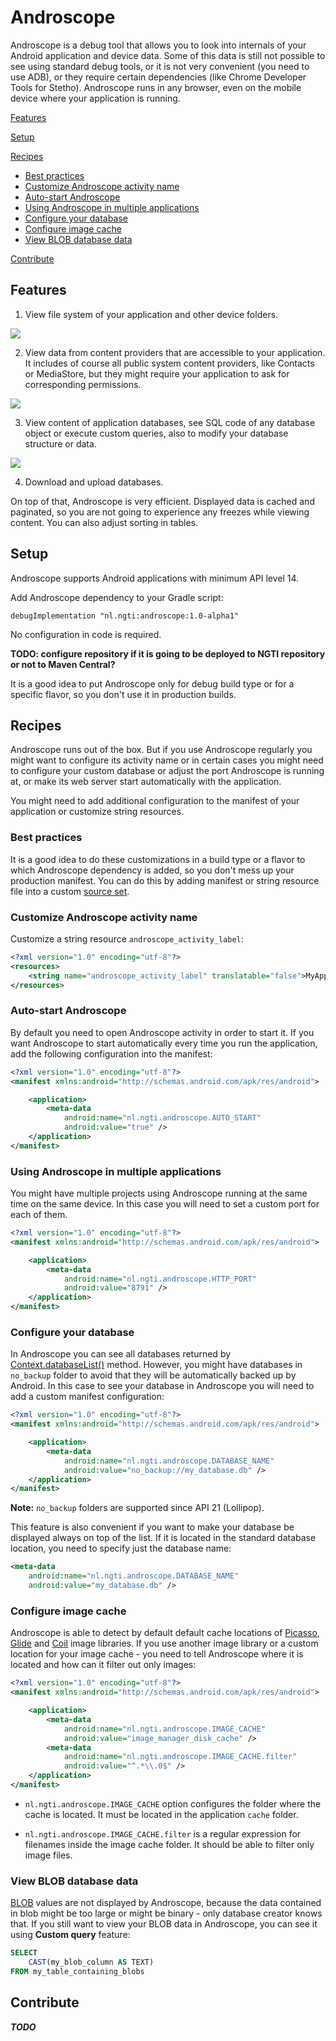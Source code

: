 # Androscope

Androscope is a debug tool that allows you to look into internals of your Android application and device data. Some of this data is still not possible to see using standard debug tools, or it is not very convenient (you need to use ADB), or they require certain dependencies (like Chrome Developer Tools for Stetho). Androscope runs in any browser, even on the mobile device where your application is running.

[Features](#features)

[Setup](#setup)

[Recipes](#recipes)

- [Best practices](#best-practices)
- [Customize Androscope activity name](#customize-androscope-activity-name)
- [Auto-start Androscope](#auto-start-androscope)
- [Using Androscope in multiple applications](#using-androscope-in-multiple-applications)
- [Configure your database](#configure-your-database)
- [Configure image cache](#configure-image-cache)
- [View BLOB database data](#view-blob-database-data)

[Contribute](#contribute)

## Features
1. View file system of your application and other device folders.

![](images/file_system.png)

2. View data from content providers that are accessible to your application. It includes of course all public system content providers, like Contacts or MediaStore, but they might require your application to ask for corresponding permissions.

![](images/media_store.png)

3. View content of application databases, see SQL code of any database object or execute custom queries, also to modify your database structure or data.

![](images/database.png)

4. Download and upload databases.

On top of that, Androscope is very efficient. Displayed data is cached and paginated, so you are not going to experience any freezes while viewing content. You can also adjust sorting in tables.

## Setup

Androscope supports Android applications with minimum API level 14.

Add Androscope dependency to your Gradle script:

```
debugImplementation "nl.ngti:androscope:1.0-alpha1"
```

No configuration in code is required.

<b>TODO: configure repository if it is going to be deployed to NGTI repository or not to Maven Central?</b>

It is a good idea to put Androscope only for debug build type or for a specific flavor, so you don't use it in production builds.

## Recipes

Androscope runs out of the box. But if you use Androscope regularly you might want to configure its activity name or in certain cases you might need to configure your custom database or adjust the port Androscope is running at, or make its web server start automatically with the application.

You might need to add additional configuration to the manifest of your application or customize string resources.

### Best practices

It is a good idea to do these customizations in a build type or a flavor to which Androscope dependency is added, so you don't mess up your production manifest. You can do this by adding manifest or string resource file into a custom [source set](https://developer.android.com/studio/build#sourcesets).

### Customize Androscope activity name
Customize a string resource `androscope_activity_label`:

```xml
<?xml version="1.0" encoding="utf-8"?>
<resources>
    <string name="androscope_activity_label" translatable="false">MyApp Androscope</string>
</resources>
```

### Auto-start Androscope
By default you need to open Androscope activity in order to start it. If you want Androscope to start automatically every time you run the application, add the following configuration into the manifest:

```xml
<?xml version="1.0" encoding="utf-8"?>
<manifest xmlns:android="http://schemas.android.com/apk/res/android">

    <application>
        <meta-data
            android:name="nl.ngti.androscope.AUTO_START"
            android:value="true" />
    </application>
</manifest>
```

### Using Androscope in multiple applications
You might have multiple projects using Androscope running at the same time on the same device. In this case you will need to set a custom port for each of them.

```xml
<?xml version="1.0" encoding="utf-8"?>
<manifest xmlns:android="http://schemas.android.com/apk/res/android">

    <application>
        <meta-data
            android:name="nl.ngti.androscope.HTTP_PORT"
            android:value="8791" />
    </application>
</manifest>
```

### Configure your database
In Androscope you can see all databases returned by [Context.databaseList()](https://developer.android.com/reference/android/content/Context#databaseList()) method. However, you might have databases in `no_backup` folder to avoid that they will be automatically backed up by Android. In this case to see your database in Androscope you will need to add a custom manifest configuration:

```xml
<?xml version="1.0" encoding="utf-8"?>
<manifest xmlns:android="http://schemas.android.com/apk/res/android">

    <application>
        <meta-data
            android:name="nl.ngti.androscope.DATABASE_NAME"
            android:value="no_backup://my_database.db" />
    </application>
</manifest>
```

**Note:** `no_backup` folders are supported since API 21 (Lollipop).

This feature is also convenient if you want to make your database be displayed always on top of the list. If it is located in the standard database location, you need to specify just the database name:

```xml
<meta-data
    android:name="nl.ngti.androscope.DATABASE_NAME"
    android:value="my_database.db" />
```

### Configure image cache
Androscope is able to detect by default default cache locations of [Picasso](https://square.github.io/picasso/), [Glide](https://github.com/bumptech/glide) and [Coil](https://github.com/coil-kt/coil) image libraries. If you use another image library or a custom location for your image cache - you need to tell Androscope where it is located and how can it filter out only images:

```xml
<?xml version="1.0" encoding="utf-8"?>
<manifest xmlns:android="http://schemas.android.com/apk/res/android">

    <application>
        <meta-data
            android:name="nl.ngti.androscope.IMAGE_CACHE"
            android:value="image_manager_disk_cache" />
        <meta-data
            android:name="nl.ngti.androscope.IMAGE_CACHE.filter"
            android:value="^.*\\.0$" />
    </application>
</manifest>
```

- `nl.ngti.androscope.IMAGE_CACHE` option configures the folder where the cache is located. It must be located in the application `cache` folder.

- `nl.ngti.androscope.IMAGE_CACHE.filter` is a regular expression for filenames inside the image cache folder. It should be able to filter only image files.


### View BLOB database data
[BLOB](https://www.sqlite.org/datatype3.html) values are not displayed by Androscope, because the data contained in blob might be too large or might be binary - only database creator knows that. If you still want to view your BLOB data in Androscope, you can see it using **Custom query** feature:

```sql
SELECT 
    CAST(my_blob_column AS TEXT)
FROM my_table_containing_blobs
```

## Contribute
***TODO***
